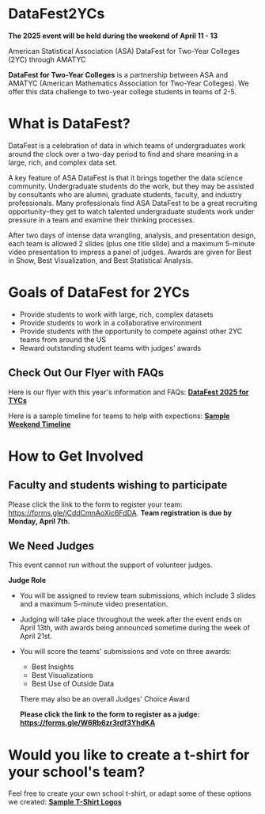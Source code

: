 # DataFest2YCs 

**The 2025 event will be held during the weekend of April 11 - 13**

American Statistical Association (ASA) DataFest for Two-Year Colleges (2YC) through AMATYC

**DataFest for Two-Year Colleges** is a partnership between ASA and AMATYC (American Mathematics Association for Two-Year Colleges). We offer this data challenge to two-year college students in teams of 2-5. 

# What is DataFest? 

DataFest is a celebration of data in which teams of undergraduates work around the clock over a two-day period to find and share meaning in a large, rich, and complex data set.

A key feature of ASA DataFest is that it brings together the data science community. Undergraduate students do the work, but they may be assisted by consultants who are alumni, graduate students, faculty, and industry professionals. Many professionals find ASA DataFest to be a great recruiting opportunity–they get to watch talented undergraduate students work under pressure in a team and examine their thinking processes.

After two days of intense data wrangling, analysis, and presentation design, each team is allowed 2 slides (plus one title slide) and a maximum 5-minute video presentation to impress a panel of judges. Awards are given for Best in Show, Best Visualization, and Best Statistical Analysis.

# Goals of DataFest for 2YCs

- Provide students to work with large, rich, complex datasets
- Provide students to work in a collaborative environment
- Provide students with the opportunity to compete against other 2YC teams from around the US
- Reward outstanding student teams with judges' awards

## Check Out Our Flyer with FAQs

Here is our flyer with this year's information and FAQs:     [**DataFest 2025 for TYCs**](./2025TYCDataFestFlyer.pdf)

Here is a sample timeline for teams to help with expections:  [**Sample Weekend Timeline**](./Sample_Weekend_Timeline.pdf)

# How to Get Involved

## Faculty and students wishing to participate

Please click the link to the form to register your team:  https://forms.gle/jCddCmnAoXic6FdDA. 
**Team registration is due by Monday, April 7th.**


## We Need Judges

This event cannot run without the support of volunteer judges.

**Judge Role**
- You will be assigned to review team submissions, which include 3 slides and a maximum 5-minute video presentation.
- Judging will take place throughout the week after the event ends on April 13th, with awards being announced sometime during the week of April 21st.
- You will score the teams' submissions and vote on three awards:
    - Best Insights
    - Best Visualizations
    - Best Use of Outside Data
 
  There may also be an overall Judges' Choice Award

  **Please click the link to the form to register as a judge: https://forms.gle/W6Rb6zr3rdf3YhdKA**

# Would you like to create a t-shirt for your school's team?

Feel free to create your own school t-shirt, or adapt some of these options we created:  [**Sample T-Shirt Logos**](./DataFest_TShirt_Designs.pdf)


